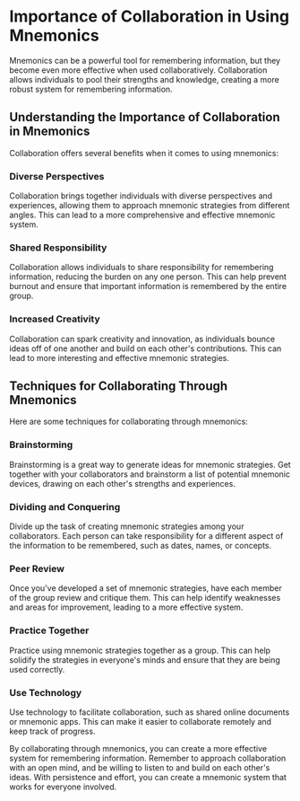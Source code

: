 # Importance of Collaboration in Using Mnemonics

Mnemonics can be a powerful tool for remembering information, but they become even more effective when used collaboratively. Collaboration allows individuals to pool their strengths and knowledge, creating a more robust system for remembering information.

Understanding the Importance of Collaboration in Mnemonics
----------------------------------------------------------

Collaboration offers several benefits when it comes to using mnemonics:

### Diverse Perspectives

Collaboration brings together individuals with diverse perspectives and experiences, allowing them to approach mnemonic strategies from different angles. This can lead to a more comprehensive and effective mnemonic system.

### Shared Responsibility

Collaboration allows individuals to share responsibility for remembering information, reducing the burden on any one person. This can help prevent burnout and ensure that important information is remembered by the entire group.

### Increased Creativity

Collaboration can spark creativity and innovation, as individuals bounce ideas off of one another and build on each other's contributions. This can lead to more interesting and effective mnemonic strategies.

Techniques for Collaborating Through Mnemonics
----------------------------------------------

Here are some techniques for collaborating through mnemonics:

### Brainstorming

Brainstorming is a great way to generate ideas for mnemonic strategies. Get together with your collaborators and brainstorm a list of potential mnemonic devices, drawing on each other's strengths and experiences.

### Dividing and Conquering

Divide up the task of creating mnemonic strategies among your collaborators. Each person can take responsibility for a different aspect of the information to be remembered, such as dates, names, or concepts.

### Peer Review

Once you've developed a set of mnemonic strategies, have each member of the group review and critique them. This can help identify weaknesses and areas for improvement, leading to a more effective system.

### Practice Together

Practice using mnemonic strategies together as a group. This can help solidify the strategies in everyone's minds and ensure that they are being used correctly.

### Use Technology

Use technology to facilitate collaboration, such as shared online documents or mnemonic apps. This can make it easier to collaborate remotely and keep track of progress.

By collaborating through mnemonics, you can create a more effective system for remembering information. Remember to approach collaboration with an open mind, and be willing to listen to and build on each other's ideas. With persistence and effort, you can create a mnemonic system that works for everyone involved.
